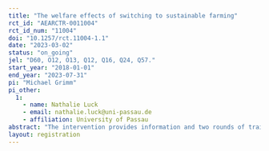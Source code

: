 ```yaml
---
title: "The welfare effects of switching to sustainable farming"
rct_id: "AEARCTR-0011004"
rct_id_num: "11004"
doi: "10.1257/rct.11004-1.1"
date: "2023-03-02"
status: "on_going"
jel: "D60, O12, O13, Q12, Q16, Q24, Q57."
start_year: "2018-01-01"
end_year: "2023-07-31"
pi: "Michael Grimm"
pi_other:
  1:
    - name: Nathalie Luck
    - email: nathalie.luck@uni-passau.de
    - affiliation: University of Passau
abstract: "The intervention provides information and two rounds of training on organic farming practices. The intervention is implemented as a randomised controlled trial (RCT). Whereas a first study has focused on the short term effects with respect to knowledge, perceptions, awareness and experimentation (Grimm and Luck, 2023), this study will take a longer horizon and focus an the adoption of organic farming practices, conversion from conventional to organic farming and the effects on farmers’ welfare conditional on adoption. Welfare will be measured through agricultural profits and revenue, nutritional security, subjective wellbeing and health. This study can rely on a four-wave panel data set (baseline, two midline and endline survey) and substantial qualitative field research."
layout: registration
---
```



